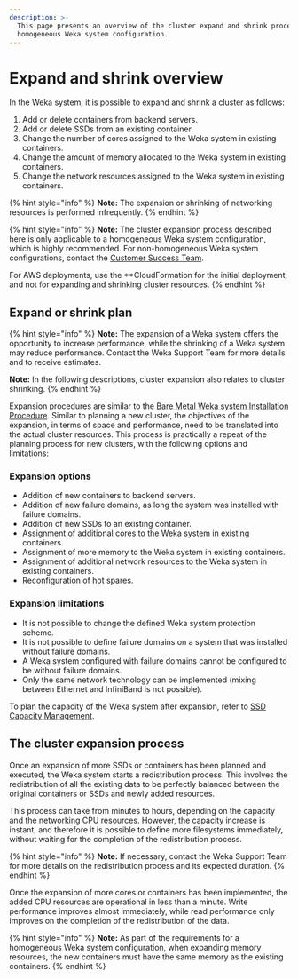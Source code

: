 ```yaml
---
description: >-
  This page presents an overview of the cluster expand and shrink process in a
  homogeneous Weka system configuration.
---
```


# Expand and shrink overview

In the Weka system, it is possible to expand and shrink a cluster as follows:

1. Add or delete containers from backend servers.
2. Add or delete SSDs from an existing container.
3. Change the number of cores assigned to the Weka system in existing containers.
4. Change the amount of memory allocated to the Weka system in existing containers.
5. Change the network resources assigned to the Weka system in existing containers.

{% hint style="info" %}
**Note:** The expansion or shrinking of networking resources is performed infrequently.
{% endhint %}

{% hint style="info" %}
**Note:** The cluster expansion process described here is only applicable to a homogeneous Weka system configuration, which is highly recommended. For non-homogeneous Weka system configurations, contact the [Customer Success Team](../../support/getting-support-for-your-weka-system.md#contact-customer-success-team).

For AWS deployments, use the \*\*CloudFormation for the initial deployment, and not for expanding and shrinking cluster resources.
{% endhint %}

## Expand or shrink plan

{% hint style="info" %}
**Note:** The expansion of a Weka system offers the opportunity to increase performance, while the shrinking of a Weka system may reduce performance. Contact the Weka Support Team for more details and to receive estimates.

**Note:** In the following descriptions, cluster expansion also relates to cluster shrinking.
{% endhint %}

Expansion procedures are similar to the [Bare Metal Weka system Installation Procedure](../../install/bare-metal/). Similar to planning a new cluster, the objectives of the expansion, in terms of space and performance, need to be translated into the actual cluster resources. This process is practically a repeat of the planning process for new clusters, with the following options and limitations:

### Expansion options

* Addition of new containers to backend servers.
* Addition of new failure domains, as long the system was installed with failure domains.
* Addition of new SSDs to an existing container.
* Assignment of additional cores to the Weka system in existing containers.
* Assignment of more memory to the Weka system in existing containers.
* Assignment of additional network resources to the Weka system in existing containers.
* Reconfiguration of hot spares.

### Expansion limitations

* It is not possible to change the defined Weka system protection scheme.
* It is not possible to define failure domains on a system that was installed without failure domains.
* A Weka system configured with failure domains cannot be configured to be without failure domains.
* Only the same network technology can be implemented (mixing between Ethernet and InfiniBand is not possible).

To plan the capacity of the Weka system after expansion, refer to [SSD Capacity Management](../../overview/ssd-capacity-management.md).

## The cluster expansion process

Once an expansion of more SSDs or containers has been planned and executed, the Weka system starts a redistribution process. This involves the redistribution of all the existing data to be perfectly balanced between the original containers or SSDs and newly added resources.

This process can take from minutes to hours, depending on the capacity and the networking CPU resources. However, the capacity increase is instant, and therefore it is possible to define more filesystems immediately, without waiting for the completion of the redistribution process.

{% hint style="info" %}
**Note:** If necessary, contact the Weka Support Team for more details on the redistribution process and its expected duration.
{% endhint %}

Once the expansion of more cores or containers has been implemented, the added CPU resources are operational in less than a minute. Write performance improves almost immediately, while read performance only improves on the completion of the redistribution of the data.

{% hint style="info" %}
**Note:** As part of the requirements for a homogeneous Weka system configuration, when expanding memory resources, the new containers must have the same memory as the existing containers.
{% endhint %}
